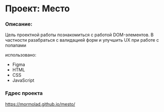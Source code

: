 # Проект: Место

### Описание:

Цель проектной работы познакомиться с работой DOM-элементов. В частности разабраться с валидацией форм и улучшить UX при работе с попапами

использовано:

- Figma
- HTML
- CSS
- JavaScript

### Fдрес проекта

https://mormolad.github.io/mesto/
